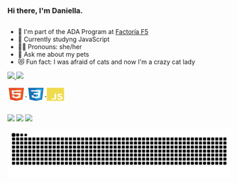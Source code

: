 ### Hi there, I'm Daniella.
##

- :seedling: I'm part of the ADA Program at [Factoría F5](https://factoriaf5.org/)
- 🧠 Currently studyng JavaScript
- 👩‍🦰 Pronouns: she/her
- 🐶 Ask me about my pets
- 😻 Fun fact: I was afraid of cats and now I'm a crazy cat lady

<div align="display: inline_block">
  <a href="https://github.com/DaniPacheco8">
  <img height="150em" src="https://github-readme-stats-git-masterrstaa-rickstaa.vercel.app/api?username=DaniPacheco8&show_icons=true&theme=cobalt&include_all_commits=true&count_private=true"/>
  <img height="150em" src="https://github-readme-stats-git-masterrstaa-rickstaa.vercel.app/api/top-langs/?username=DaniPacheco8&layout=compact&langs_count=7&theme=cobalt"/>
</div>
<div style="display: inline_block"><br>
  <img align="center" alt="HTML" height="30" width="40" src="https://raw.githubusercontent.com/devicons/devicon/master/icons/html5/html5-original.svg">
  <img align="center" alt="CSS" height="30" width="40" src="https://raw.githubusercontent.com/devicons/devicon/master/icons/css3/css3-original.svg">
  <img align="center" alt="Js" height="30" width="40" src="https://raw.githubusercontent.com/devicons/devicon/master/icons/javascript/javascript-plain.svg">
</div>
    
  ##
 
<div> 
  <a href="https://instagram.com/daniellapacheco" target="_blank"><img src="https://img.shields.io/badge/-Instagram-%23E4405F?style=for-the-badge&logo=instagram&logoColor=white" target="_blank"></a>
 	<a href = "mailto:daniellak.pacheco@gmail.com"><img src="https://img.shields.io/badge/-Gmail-%23333?style=for-the-badge&logo=gmail&logoColor=white" target="_blank"></a>
  <a href="https://www.linkedin.com/in/daniellapacheco/" target="_blank"><img src="https://img.shields.io/badge/-LinkedIn-%230077B5?style=for-the-badge&logo=linkedin&logoColor=white" target="_blank"></a> 

![Snake animation](https://github.com/DaniPacheco8/DaniPacheco8/blob/output/github-contribution-grid-snake-dark.svg)
</div>
